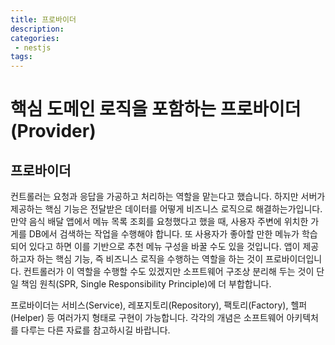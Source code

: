 ```yaml
---
title: 프로바이더
description:
categories:
 - nestjs
tags:
---
```


# 핵심 도메인 로직을 포함하는 프로바이더(Provider)
## 프로바이더
컨트롤러는 요청과 응답을 가공하고 처리하는 역할을 맡는다고 했습니다. 하지만 서버가 제공하는 핵심 기능은 전달받은 데이터를 어떻게 비즈니스 로직으로 해결하는가입니다. 만약 음식 배달 앱에서 메뉴 목록 조회를 요청했다고 했을 때, 사용자 주변에 위치한 가게를 DB에서 검색하는 작업을 수행해야 합니다. 또 사용자가 좋아할 만한 메뉴가 학습되어 있다고 하면 이를 기반으로 추천 메뉴 구성을 바꿀 수도 있을 것입니다. 앱이 제공하고자 하는 핵심 기능, 즉 비즈니스 로직을 수행하는 역할을 하는 것이 프로바이더입니다. 컨트롤러가 이 역할을 수행할 수도 있겠지만 소프트웨어 구조상 분리해 두는 것이 단일 책임 원칙(SPR, Single Responsibility Principle)에 더 부합합니다.   

프로바이더는 서비스(Service), 레포지토리(Repository), 팩토리(Factory), 헬퍼(Helper) 등 여러가지 형태로 구현이 가능합니다. 각각의 개념은 소프트웨어 아키텍처를 다루는 다른 자료를 참고하시길 바랍니다.